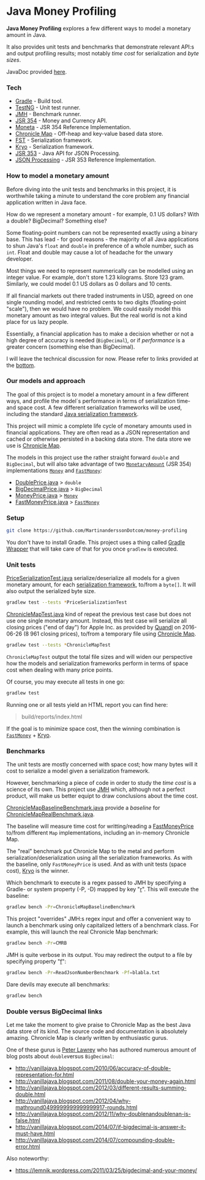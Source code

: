 # Java Money Profiling

**Java Money Profiling** explores a few different ways to model a monetary amount in Java.

It also provides unit tests and benchmarks that demonstrate relevant API:s and output profiling results; most notably *time cost* for serialization and *byte sizes*.

JavaDoc provided [here].

### Tech

* [Gradle] - Build tool.
* [TestNG] - Unit test runner.
* [JMH] - Benchmark runner.
* [JSR 354] - Money and Currency API.
* [Moneta] - JSR 354 Reference Implementation.
* [Chronicle Map] - Off-heap and key-value based data store.
* [FST] - Serialization framework.
* [Kryo] - Serialization framework.
* [JSR 353] - Java API for JSON Processing.
* [JSON Processing] - JSR 353 Reference Implementation.

### How to model a monetary amount

Before diving into the unit tests and benchmarks in this project, it is worthwhile taking a minute to understand the core problem any financial application written in Java face.

How do we represent a monetary amount - for example, 0.1 US dollars? With a double? BigDecimal? Something else?

Some floating-point numbers can not be represented exactly using a binary base. This has lead - for good reasons - the majority of all Java applications to shun Java's `float` and `double` in preference of a whole number, such as `int`. Float and double may cause a lot of headache for the unwary developer.

Most things we need to represent nummerically can be modelled using an integer value. For example, don't store 1.23 kilograms. Store 123 gram. Similarly, we could model 0.1 US dollars as 0 dollars and 10 cents.

If all financial markets out there traded instruments in USD, agreed on one single rounding model, and restricted cents to two digits (floating-point "scale"), then we would have no problem. We could easily model this monetary amount as two integral values. But the real world is not a kind place for us lazy people.

Essentially, a financial application has to make a decision whether or not a high degree of accuracy is needed (`BigDecimal`), or if *performance* is a greater concern (something else than BigDecimal).

I will leave the technical discussion for now. Please refer to links provided at the [bottom](#double-versus-bigdecimal-links).

### Our models and approach

The goal of this project is to model a monetary amount in a few different ways, and profile the model´s performance in terms of serialization time- and space cost. A few different serialization frameworks will be used, including the standard [Java serialization framework].

This project will mimic a complete life cycle of monetary amounts used in financial applications. They are often read as a JSON representation and cached or otherwise persisted in a backing data store. The data store we use is [Chronicle Map].

The models in this project use the rather straight forward `double` and `BigDecimal`, but will also take advantage of two [`MonetaryAmount`](https://github.com/JavaMoney/jsr354-api/blob/master/src/main/java/javax/money/MonetaryAmount.java) (JSR 354) implementations [`Money`](https://github.com/JavaMoney/jsr354-ri/blob/master/src/main/java/org/javamoney/moneta/Money.java) and [`FastMoney`](https://github.com/JavaMoney/jsr354-ri/blob/master/src/main/java/org/javamoney/moneta/FastMoney.java):

* [DoublePrice.java] > `double`
* [BigDecimalPrice.java] > `BigDecimal`
* [MoneyPrice.java] > [`Money`](https://github.com/JavaMoney/jsr354-ri/blob/master/src/main/java/org/javamoney/moneta/Money.java)
* [FastMoneyPrice.java] > [`FastMoney`](https://github.com/JavaMoney/jsr354-ri/blob/master/src/main/java/org/javamoney/moneta/FastMoney.java)

### Setup

```sh
git clone https://github.com/MartinanderssonDotcom/money-profiling
```

You don't have to install Gradle. This project uses a thing called [Gradle Wrapper] that will take care of that for you once `gradlew` is executed.

### Unit tests

[PriceSerializationTest.java] serialize/deserialize all models for a given monetary amount, for each [serialization framework], to/from a `byte[]`. It will also output the serialized byte size.

```sh
gradlew test --tests *PriceSerializationTest
```

[ChronicleMapTest.java] kind of repeat the previous test case but does not use one single monetary amount. Instead, this test case will serialize all closing prices ("end of day") for Apple Inc. as provided by [Quandl] on 2016-06-26 (8 961 closing prices), to/from a temporary file using [Chronicle Map].

```sh
gradlew test --tests *ChronicleMapTest
```

`ChronicleMapTest` output the total file sizes and will widen our perspective how the models and serialization frameworks perform in terms of space cost when dealing with many price points.

Of course, you may execute all tests in one go:

```sh
gradlew test
```

Running one or all tests yield an HTML report you can find here:

> build/reports/index.html

If the goal is to minimize space cost, then the winning combination is [`FastMoney`](https://github.com/JavaMoney/jsr354-ri/blob/master/src/main/java/org/javamoney/moneta/FastMoney.java) + [Kryo].

### Benchmarks

The unit tests are mostly concerned with space cost; how many bytes will it cost to serialize a model given a serialization framework.

However, benchmarking a piece of code in order to study the *time cost* is a science of its own. This project use [JMH] which, although not a perfect product, will make us better equipt to draw conclusions about the time cost.

[ChronicleMapBaselineBenchmark.java] provide a *baseline* for [ChronicleMapRealBenchmark.java].

The baseline will measure time cost for writting/reading a [FastMoneyPrice] to/from different `Map` implementations, including an in-memory Chronicle Map.

The "real" benchmark put Chronicle Map to the metal and perform serialization/deserialization using all the serialization frameworks. As with the baseline, only `FastMoneyPrice` is used. And as with unit tests (space cost), [Kryo] is the winner.

Which benchmark to execute is a regex passed to JMH by specifying a Gradle- or system property (-P, -D) mapped by key "[r]". This will execute the baseline:

```sh
gradlew bench -Pr=ChronicleMapBaselineBenchmark
```

This project "overrides" JMH:s regex input and offer a convenient way to launch a benchmark using only capitalized letters of a benchmark class. For example, this will launch the real Chronicle Map benchmark:

```sh
gradlew bench -Pr=CMRB
```

JMH is quite verbose in its output. You may redirect the output to a file by specifying property "[f]":

```sh
gradlew bench -Pr=ReadJsonNumberBenchmark -Pf=blabla.txt
```

Dare devils may execute all benchmarks:

```sh
gradlew bench
```

### Double versus BigDecimal links

Let me take the moment to give praise to Chronicle Map as the best Java data store of its kind. The source code and documentation is absolutely amazing. Chronicle Map is clearly written by enthusiastic gurus.

One of these gurus is [Peter Lawrey] who has authored numerous amount of blog posts about `double`versus `BigDecimal`:

 - http://vanillajava.blogspot.com/2010/06/accuracy-of-double-representation-for.html
 - http://vanillajava.blogspot.com/2011/08/double-your-money-again.html
 - http://vanillajava.blogspot.com/2012/03/different-results-summing-double.html
 - http://vanillajava.blogspot.com/2012/04/why-mathround0499999999999999917-rounds.html
 - http://vanillajava.blogspot.com/2012/11/why-doublenandoublenan-is-false.html
 - http://vanillajava.blogspot.com/2014/07/if-bigdecimal-is-answer-it-must-have.html
 - http://vanillajava.blogspot.com/2014/07/compounding-double-error.html

Also noteworthy:

 - https://lemnik.wordpress.com/2011/03/25/bigdecimal-and-your-money/

   [here]: <https://martinanderssondotcom.github.io/money-profiling/api/>
   [Gradle]: <https://gradle.org>
   [TestNG]: <http://testng.org>
   [JMH]: <http://openjdk.java.net/projects/code-tools/jmh>
   [JSR 354]: <https://github.com/JavaMoney/jsr354-api>
   [Moneta]: <http://javamoney.github.io/ri.html>
   [Chronicle Map]: <http://chronicle.software/products/chronicle-map>
   [FST]: <https://ruedigermoeller.github.io/fast-serialization>
   [Kryo]: <https://github.com/EsotericSoftware/kryo>
   [JSR 353]: <https://jcp.org/en/jsr/detail?id=353>
   [JSON Processing]: <https://jsonp.java.net>
   [Java serialization framework]: <https://docs.oracle.com/javase/8/docs/platform/serialization/spec/serialTOC.html>
   [DoublePrice.java]: <https://github.com/MartinanderssonDotcom/money-profiling/blob/master/src/test/java/com/martinandersson/money/lib/model/DoublePrice.java>
   [BigDecimalPrice.java]: <https://github.com/MartinanderssonDotcom/money-profiling/blob/master/src/test/java/com/martinandersson/money/lib/model/BigDecimalPrice.java>
   [MoneyPrice.java]: <https://github.com/MartinanderssonDotcom/money-profiling/blob/master/src/test/java/com/martinandersson/money/lib/model/MoneyPrice.java>
   [FastMoneyPrice.java]: <https://github.com/MartinanderssonDotcom/money-profiling/blob/master/src/test/java/com/martinandersson/money/lib/model/FastMoneyPrice.java>
   [Gradle Wrapper]: <https://docs.gradle.org/current/userguide/gradle_wrapper.html>
   [PriceSerializationTest.java]: <https://github.com/MartinanderssonDotcom/money-profiling/blob/master/src/test/java/com/martinandersson/money/unittest/PriceSerializationTest.java>
   [serialization framework]: <https://github.com/MartinanderssonDotcom/money-profiling/blob/master/src/test/java/com/martinandersson/money/lib/serializer/SerializationFramework.java>
   [ChronicleMapTest.java]: <https://github.com/MartinanderssonDotcom/money-profiling/blob/master/src/test/java/com/martinandersson/money/unittest/ChronicleMapTest.java>
   [Quandl]: <https://www.quandl.com>
   [ChronicleMapBaselineBenchmark.java]: <https://github.com/MartinanderssonDotcom/money-profiling/blob/master/src/test/java/com/martinandersson/money/benchmark/ChronicleMapBaselineBenchmark.java>
   [ChronicleMapRealBenchmark.java]: <https://github.com/MartinanderssonDotcom/money-profiling/blob/master/src/test/java/com/martinandersson/money/benchmark/ChronicleMapRealBenchmark.java>
   [FastMoneyPrice]: <https://github.com/MartinanderssonDotcom/money-profiling/blob/master/src/test/java/com/martinandersson/money/lib/model/FastMoneyPrice.java>
   [r]: <https://github.com/MartinanderssonDotcom/money-profiling/blob/master/src/test/java/com/martinandersson/money/lib/SystemProperties.java#L14-L44>
   [f]: <https://github.com/MartinanderssonDotcom/money-profiling/blob/master/src/test/java/com/martinandersson/money/lib/SystemProperties.java#L46-L54>
   [Peter Lawrey]: <http://stackoverflow.com/users/57695>
